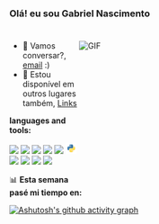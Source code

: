 ### Olá! eu sou Gabriel Nascimento 
#
  <img align="right" alt="GIF" src="https://github.com/abhisheknaiidu/abhisheknaiidu/blob/master/code.gif?raw=true" width="380" height="250" />
  
- 💼 Vamos conversar?, [email](gabriellima9902@gmail.com) :)
- 💬 Estou disponível em outros lugares também, [Links](https://beacons.ai/gllima_n)


**languages and tools:**  

<code><img height="20" src="https://cdn.discordapp.com/attachments/881350414052782131/1102458343261478932/pngwing.com_7.png"></code>
<code><img height="20" src="https://cdn.discordapp.com/attachments/881350414052782131/1102456777037074482/pngwing.com_1.png"></code>
<code><img height="20" src="https://cdn.discordapp.com/attachments/881350414052782131/1102456778467319928/pngwing.com_5.png"></code>
<code><img height="20" src="https://cdn.discordapp.com/attachments/881350414052782131/1102456778203070464/pngwing.com_4.png"></code>
<code><img height="20" src="https://cdn.discordapp.com/attachments/881350414052782131/1102456777250963567/pngwing.com.png"></code>
<code><img height="20" src="https://raw.githubusercontent.com/github/explore/80688e429a7d4ef2fca1e82350fe8e3517d3494d/topics/python/python.png"></code>
<code><img height="20" src="https://cdn.discordapp.com/attachments/881350414052782131/1102456777578127370/pngwing.com_2.png"></code>
<code><img height="20" src="https://cdn.discordapp.com/attachments/881350414052782131/1102456777980792872/pngwing.com_3.png"></code>
<code><img height="20" src="https://cdn.discordapp.com/attachments/881350414052782131/1102458779838185522/pngwing.com_8.png"></code>
<code><img height="20" src="https://cdn.discordapp.com/attachments/881350414052782131/1102459588697128980/pngwing.com_10.png"></code>

📊 **Esta semana pasé mi tiempo en:**
<!--START_SECTION:waka-->

[![Ashutosh's github activity graph](https://github-readme-activity-graph.cyclic.app/graph?username=GLima-n&bg_color=0d1017&color=19a2d0&line=19a2d0&point=003140&area=true&hide_border=true)](https://github.com/ashutosh00710/github-readme-activity-graph)
